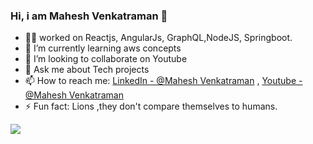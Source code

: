 ### Hi, i am Mahesh Venkatraman 👋

- 👨‍💻 worked on Reactjs, AngularJs, GraphQL,NodeJS, Springboot.
- 🌱 I’m currently learning aws concepts
- 👯 I’m looking to collaborate on Youtube
- 💬 Ask me about Tech projects
- 📫 How to reach me: [LinkedIn - @Mahesh Venkatraman](https://linkedin.com/in/maheshvee23) , [Youtube - @Mahesh Venkatraman](https://www.youtube.com/channel/UCbfPcGz9pp_bs8RBPYyD-pw)
- ⚡ Fun fact: Lions ,they don't compare themselves to humans.

<img src="https://github-readme-stats.vercel.app/api?username=mvtram&&show_icons=true&title_color=ffffff&icon_color=bb2acf&text_color=daf7dc&bg_color=191919">
